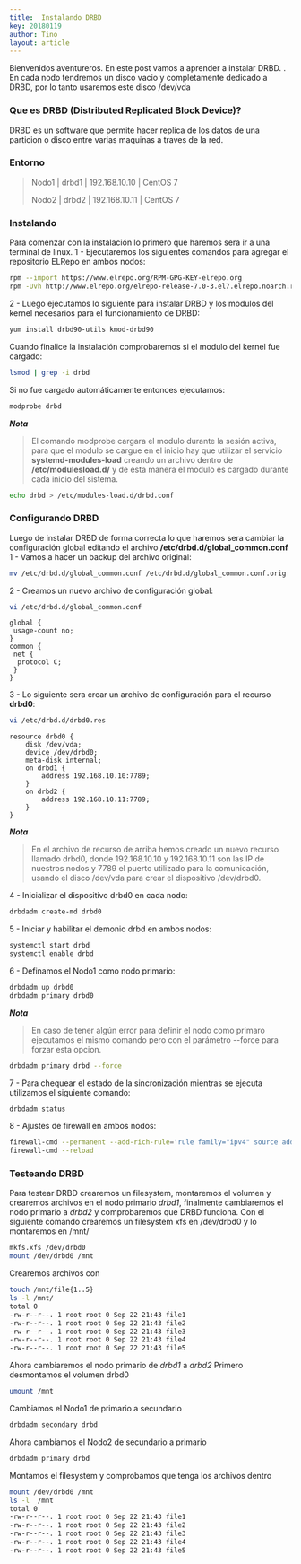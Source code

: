 ```yaml
---
title:  Instalando DRBD
key: 20180119
author: Tino
layout: article
---
```


Bienvenidos aventureros.
En este post vamos a aprender a instalar DRBD. <!-- more -->.
En cada nodo tendremos un disco vacio y completamente dedicado a DRBD, por lo tanto usaremos este disco /dev/vda

### Que es DRBD (Distributed Replicated Block Device)?

DRBD es un software que permite hacer replica de los datos de una particion o disco entre varias maquinas a traves de la red.

### Entorno
> Nodo1 | drbd1 | 192.168.10.10 | CentOS 7
>
> Nodo2 | drbd2 | 192.168.10.11 | CentOS 7

### Instalando
Para comenzar con la instalación lo primero que haremos sera ir a una terminal de linux.
1 - Ejecutaremos los siguientes comandos para agregar el repositorio ELRepo en ambos nodos:
~~~ bash
rpm --import https://www.elrepo.org/RPM-GPG-KEY-elrepo.org
rpm -Uvh http://www.elrepo.org/elrepo-release-7.0-3.el7.elrepo.noarch.rpm
~~~

2 - Luego ejecutamos lo siguiente para instalar DRBD y los modulos del kernel necesarios para el funcionamiento de DRBD:
~~~ bash
yum install drbd90-utils kmod-drbd90
~~~

Cuando finalice la instalación comprobaremos si el modulo del kernel fue cargado:
~~~ bash
lsmod | grep -i drbd
~~~

Si no fue cargado automáticamente entonces ejecutamos:
~~~ bash
modprobe drbd
~~~

***Nota***
> El comando modprobe cargara el modulo durante la sesión activa, para que el modulo se cargue en el inicio hay que utilizar el servicio **systemd-modules-load** creando un archivo dentro de **/etc/modulesload.d/** y de esta manera el modulo es cargado durante cada inicio del sistema.

~~~ bash
echo drbd > /etc/modules-load.d/drbd.conf
~~~

### Configurando DRBD
Luego de instalar DRBD de forma correcta lo que haremos sera cambiar la configuración global editando el archivo **/etc/drbd.d/global_common.conf**
1 - Vamos a hacer un backup del archivo original:
~~~ bash
mv /etc/drbd.d/global_common.conf /etc/drbd.d/global_common.conf.orig
~~~

2 - Creamos un nuevo archivo de configuración global:
~~~ bash
vi /etc/drbd.d/global_common.conf
~~~
~~~
global {
 usage-count no;
}
common {
 net {
  protocol C;
 }
}
~~~

3 - Lo siguiente sera crear un archivo de configuración para el recurso **drbd0**:
~~~ bash
vi /etc/drbd.d/drbd0.res
~~~
~~~
resource drbd0 {
	disk /dev/vda;
	device /dev/drbd0;
	meta-disk internal;
	on drbd1 {
		address 192.168.10.10:7789;
	}
	on drbd2 {
		address 192.168.10.11:7789;
	}
}
~~~

***Nota***
>  En el archivo de recurso de arriba hemos creado un nuevo recurso llamado drbd0, donde 192.168.10.10 y 192.168.10.11 son las IP de nuestros nodos y 7789 el puerto utilizado para la comunicación, usando el disco /dev/vda para crear el dispositivo /dev/drbd0.

4 - Inicializar el dispositivo drbd0 en cada nodo:

~~~ bash
drbdadm create-md drbd0
~~~

5 - Iniciar y habilitar el demonio drbd en ambos nodos:
~~~ bash
systemctl start drbd
systemctl enable drbd
~~~

6 - Definamos el Nodo1 como nodo primario:
~~~ bash
drbdadm up drbd0
drbdadm primary drbd0
~~~
***Nota***
>  En caso de tener algún error para definir el nodo como primaro ejecutamos el mismo comando pero con el parámetro --force para forzar esta opcion.

~~~ bash
drbdadm primary drbd --force
~~~

7 - Para chequear el estado de la sincronización mientras se ejecuta utilizamos el siguiente comando:
~~~ bash
drbdadm status
~~~

8 - Ajustes de firewall en ambos nodos:
~~~ bash
firewall-cmd --permanent --add-rich-rule='rule family="ipv4" source address="ip_nodo" port port="7789" protocol="tcp" accept'
firewall-cmd --reload
~~~

### Testeando DRBD

Para testear DRBD crearemos un filesystem, montaremos el volumen y crearemos archivos en el nodo primario _drbd1_, finalmente cambiaremos el nodo primario a _drbd2_ y comprobaremos que DRBD funciona.
Con el siguiente comando crearemos un filesystem xfs en /dev/drbd0 y lo montaremos en /mnt/
~~~ bash
mkfs.xfs /dev/drbd0
mount /dev/drbd0 /mnt
~~~

Crearemos archivos con
~~~ bash
touch /mnt/file{1..5}
ls -l /mnt/
total 0
-rw-r--r--. 1 root root 0 Sep 22 21:43 file1
-rw-r--r--. 1 root root 0 Sep 22 21:43 file2
-rw-r--r--. 1 root root 0 Sep 22 21:43 file3
-rw-r--r--. 1 root root 0 Sep 22 21:43 file4
-rw-r--r--. 1 root root 0 Sep 22 21:43 file5
~~~

Ahora cambiaremos el nodo primario de _drbd1_ a _drbd2_
Primero desmontamos el volumen drbd0
~~~ bash
umount /mnt
~~~

Cambiamos el Nodo1 de primario a secundario
~~~ bash
drbdadm secondary drbd
~~~

Ahora cambiamos el Nodo2 de secundario a primario
~~~ bash
drbdadm primary drbd
~~~

Montamos el filesystem y comprobamos que tenga los archivos dentro
~~~ bash
mount /dev/drbd0 /mnt
ls -l  /mnt
total 0
-rw-r--r--. 1 root root 0 Sep 22 21:43 file1
-rw-r--r--. 1 root root 0 Sep 22 21:43 file2
-rw-r--r--. 1 root root 0 Sep 22 21:43 file3
-rw-r--r--. 1 root root 0 Sep 22 21:43 file4
-rw-r--r--. 1 root root 0 Sep 22 21:43 file5
~~~
